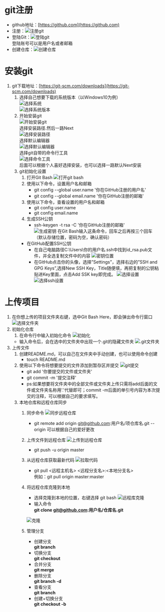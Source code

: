 # git注册
- github地址：[https://github.com](https://github.com)</br>
- 注册：![注册git](http://m.qpic.cn/psb?/V10sTJNc3PWHJb/T7*V*FHBvCc41j78iIIkSL3JiYUus.KKDSRfR0zJUwc!/b/dAgBAAAAAAAA&bo=EgT4AwAAAAADB88!&rf=viewer_4)</br>
- 登陆Git：![登陆git](http://m.qpic.cn/psb?/V10sTJNc3PWHJb/OI3QbH.8ZQeoRkXQckymk8HDfnofR.9EJ.8bnw9Sd3Q!/b/dDYBAAAAAAAA&bo=ggPMAwAAAAADB2w!&rf=viewer_4)</br>
登陆账号可以是用户名或者邮箱</br>
- 创建仓库：![创建仓库](http://m.qpic.cn/psb?/V10sTJNc3PWHJb/5D7bo1zbj9gMmdLtkSswbdOK*ARC6c2R0UVcvLAVVaE!/b/dFYAAAAAAAAA&bo=cAg4BAAAAAADB2Y!&rf=viewer_4)</br>

# 安装git
1. git下载地址：[https://git-scm.com/downloads](https://git-scm.com/downloads)</br>
	1. 选择自己想要下载的系统版本（以Windows10为例）</br>
	![选择系统](http://m.qpic.cn/psb?/V10sTJNc3PWHJb/LAo0q99xYIJXPjlKweXZpiZ*2r1BnuTNHffGOrJ7Myw!/b/dEUBAAAAAAAA&bo=pAeQAgAAAAADBxM!&rf=viewer_4)</br>
	![选择系统版本](http://m.qpic.cn/psb?/V10sTJNc3PWHJb/9gpMQf6tDz0G*o4heIZunvv1oJXXH7hNad0MpfGrWIU!/b/dDUBAAAAAAAA&bo=awc4BAAAAAADB3I!&rf=viewer_4)</br>
	2. 开始安装git</br>
	![开始安装git](http://m.qpic.cn/psb?/V10sTJNc3PWHJb/iavaZ0qXQuwGwT*.wD3fYU2GGxIKwHlfPQhijJcZrek!/b/dAgBAAAAAAAA&bo=WgQ4AwAAAAADB0c!&rf=viewer_4)</br>
	选择安装路径.然后一路Next</br>
	![选择安装路径](http://m.qpic.cn/psb?/V10sTJNc3PWHJb/lxY4vpYepbWsLSGgNAfN5Lu0DtoLP9jBORXGrFYZK9I!/b/dDYBAAAAAAAA&bo=GARAAwAAAAADJ10!&rf=viewer_4)</br>
	选择默认编辑器</br>
	![选择默认编辑器](http://m.qpic.cn/psb?/V10sTJNc3PWHJb/VK9VPefnXipc5J.JRxnY7RDQOzHZB.IZ0B4838pDOCE!/b/dDQBAAAAAAAA&bo=JgQ0AwAAAAADJxc!&rf=viewer_4)</br>
	选择git自带的命令行工具</br>
	![选择命令工具](http://m.qpic.cn/psb?/V10sTJNc3PWHJb/av1j6DwcB*r3ghbc.PscqP5J8DYsedi7x0B9leT2ZdU!/b/dDYBAAAAAAAA&bo=HAQyAwAAAAADNzs!&rf=viewer_4)</br>
	后面可以根据个人喜好选择安装，也可以选择一路默认Next安装</br>
	3. git初始化设置
		1. 打开Git Bash 
		![打开git bash](http://m.qpic.cn/psb?/V10sTJNc3PWHJb/aC2K5OG1Wc7ULRX*0KTITQ3OtIxN39lyztWMI4UdLIA!/b/dDUBAAAAAAAA&bo=YgIYBQAAAAADB18!&rf=viewer_4)
		2. 使用以下命令，设置用户名和邮箱
			- git config --global user.name '你在GitHub注册的用户名'
			- git config --global email.name '你在GitHub注册的邮箱'
		3. 使用以下命令，查看设置的用户名和邮箱
			- git config user.name
			- git config email.name
		4. 生成SSH公钥
			- ssh-keygen -t rsa -C '你在GitHub注册的邮箱'</br>
			![生成密钥](http://m.qpic.cn/psb?/V10sTJNc3PWHJb/1SBDdnO66oNM1*RhDRceHEpb0lVgF88Itytj1Oq8x.k!/b/dDYBAAAAAAAA&bo=ngV4AwAAAAADR4I!&rf=viewer_4)
	在Git Bash输入这条命令，回车之后再按三个回车（默认存储位置，密码为空，确认密码）
		- 在GitHub配置SSH公钥 
			- 在自己电脑路径C:\Users\你的用户名\.ssh中找到id_rsa.pub文件，并全选复制文件中的内容
			![密钥位置](http://m.qpic.cn/psb?/V10sTJNc3PWHJb/fYln4EdDQE7OQoFFHVvFL*2pst1f3FQGgznMgIWA.hY!/b/dDQBAAAAAAAA&bo=TgfcAQAAAAADB7Y!&rf=viewer_4)
			- 在GitHub点击你的头像，选择”Settings”，选择右边的”SSH and GPG Keys”,选择New SSH Key，Title随便填，再把复制的公钥粘贴进Key里面，点击Add SSK key即完成。
			![选择设置](http://m.qpic.cn/psb?/V10sTJNc3PWHJb/FLeNXZaJplO6fySqpIgOOfbp3sY3QNJ7MNSeXfQChMM!/b/dDIBAAAAAAAA&bo=Vgh4AwAAAAADR0c!&rf=viewer_4)
			![选择ssh设置](http://m.qpic.cn/psb?/V10sTJNc3PWHJb/74kbQSYt87hacxK7qswrxKIna26p9KhiOJG4nzxKQbg!/b/dFUAAAAAAAAA&bo=ognOAwAAAAADRwQ!&rf=viewer_4)
			
# 上传项目
1. 在你想上传的项目文件夹右键，选中Git Bash Here，即会弹出命令行窗口
	![选择文件夹](http://m.qpic.cn/psb?/V10sTJNc3PWHJb/8aq4Xn2aW1GFi5weH1*8DSfh*eyH*XvW56yq0c1GQ3A!/b/dDABAAAAAAAA&bo=VgdCAgAAAAADBzM!&rf=viewer_4)
2. 初始化仓库
	1. 在命令行中输入初始化命令
	![初始化](http://m.qpic.cn/psb?/V10sTJNc3PWHJb/dW2pIo7wtsKJR15SWa2XvHjRNIX1fJhTCyHxewsUZUE!/b/dDQBAAAAAAAA&bo=aAOcAAAAAAADF8U!&rf=viewer_4)
	- 输入命令后，会在选中的文件夹中出现一个.git的隐藏文件夹
	![.git文件夹](http://m.qpic.cn/psb?/V10sTJNc3PWHJb/j.ad3uFmfXoMD1N37sac6upu8IPioCmeC**t*Xi8UKM!/b/dDUBAAAAAAAA&bo=jAaeAQAAAAADBzc!&rf=viewer_4)
3. 上传文件
	1. 创建README.md，可以自己在文件夹中手动创建，也可以使用命令创建
		- touch README.md
	2. 使用以下命令将想要提交的文件添加到暂存区并提交
		![git提交](http://m.qpic.cn/psb?/V10sTJNc3PWHJb/VjwirsG9VpZHcyrXYrdWaAiueKN8h9W6KPGb2aSUhvU!/b/dDABAAAAAAAA&bo=HgNSAAAAAAADB20!&rf=viewer_4)
		- git add '你要提交的文件或文件夹'
		- git commit -m '提交注释'
		- ps:如果想要将文件夹中的全部文件或文件夹上传只需将add后面的文件或文件夹名称用'.'代替即可；commit -m后面的单引号内容为本次提交的注释，可以根据自己的要求填写。 
	3. 本地仓库和远程仓库同步
		1. 同步命令
			![同步远程仓库](http://m.qpic.cn/psb?/V10sTJNc3PWHJb/g4x428xGTA1DXal6uHAJ.JnDz*EAjVNGQBQ53Qo8NeE!/b/dDYBAAAAAAAA&bo=2gQuAAAAAAADF8I!&rf=viewer_4)
			- git remote add origin git@github.com:用户名/项仓库名.git --origin 可以根据自己的爱好更改
		2. 上传文件到远程仓库
			![上传到远程仓库](http://m.qpic.cn/psb?/V10sTJNc3PWHJb/0jCks7VIFawdSGyqqGuH1rMI6.Muvr15XPi6D43ygRs!/b/dDUBAAAAAAAA&bo=9AP2AAAAAAADNxM!&rf=viewer_4)
			- git push -u origin master
		3. 从远程仓库获取最新代码
			![拉取代码](http://m.qpic.cn/psb?/V10sTJNc3PWHJb/Nb55.CtpIptD.z3WBU1gnQpXd8uipR1imMcUQzgFZhE!/b/dDEBAAAAAAAA&bo=LAQkAQAAAAADNx8!&rf=viewer_4)
			- git pull <远程主机名> <远程分支名>:<本地分支名></br>
			  例如：git pull origin master:master
			  
		4. 将远程仓库克隆到本地
			- 选择克隆到本地的位置，右键选择 git bash 
			![远程库克隆](http://m.qpic.cn/psb?/V10sTJNc3PWHJb/WyQ3jnMI6cSCyZOdXffpI3YBNvpAcC.JsqJKF72*4VQ!/b/dDQBAAAAAAAA&bo=mAP0AgAAAAADB08!&rf=viewer_4)
			- 输入命令 </br>
			 **git clone git@github.com:用户名/仓库名.git**
			
			![克隆](http://m.qpic.cn/psb?/V10sTJNc3PWHJb/hwcMRNMGQKv4xnNYWNPJWrr1P3.6Wyx12RH*0eNrZnY!/b/dDYBAAAAAAAA&bo=KgT0AAAAAAADB*g!&rf=viewer_4)
		5. 管理分支
			- 创建分支</br>
				**git branch <name>**
			- 切换分支</br>
				**git checkout <name>**
			- 合并分支</br>
				**git merge <name>**
			- 删除分支</br>
				**git branch -d <name>**
			- 查看分支</br>
				**git branch**
			- 创建+切换分支</br>
				**git checkout -b <name>**